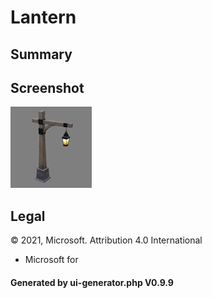 # Lantern

## Summary

 

## Screenshot

![screenshot](screenshot/screenshot.jpg)

## Legal

&copy; 2021, Microsoft. Attribution 4.0 International
 - Microsoft for 

#### Generated by ui-generator.php V0.9.9